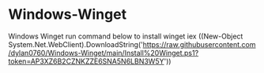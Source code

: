 # Windows-Winget
 Windows Winget run command below to install winget
iex ((New-Object System.Net.WebClient).DownloadString('https://raw.githubusercontent.com/dylan0760/Windows-Winget/main/Install%20Winget.ps1?token=AP3XZ6B2CZNKZZE6SNA5N6LBN3W5Y'))
